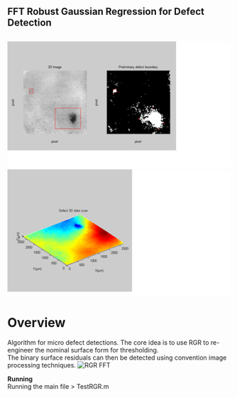 ## **FFT Robust Gaussian Regression for Defect Detection**

![2d image][image0]
![3d image][image1]
---

[//]: # (Image References)
[image0]: ./image/AutomatedDefectDetection.png "result 2d"
[image1]: ./image/PointCloudDefect.png "result 3d"
[RGR]:    ./src/Matlab/RGRFilter/RGR2_FFT.m

# **Overview**
Algorithm for micro defect detections. The core idea is to use RGR to re-engineer the nominal surface form for thresholding.  
The binary surface residuals can then be detected using convention image processing techniques. ![RGR FFT][RGR]


**Running**  
Running the main file > TestRGR.m

